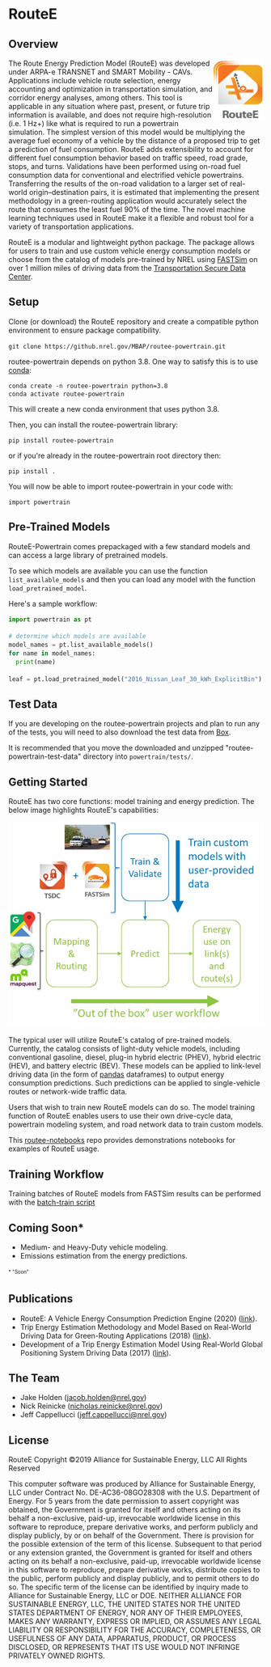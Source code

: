 # RouteE

## Overview

<img align="right" src="docs/wiki_imgs/routeelogo.png" width="100" height="120">

The Route Energy Prediction Model (RouteE) was developed under ARPA-e TRANSNET and SMART Mobility - CAVs. Applications 
include vehicle route selection, energy accounting and optimization in transportation simulation, and corridor energy 
analyses, among others. This tool is applicable in any situation where past, present, or future trip information is 
available, and does not require high-resolution (i.e. 1 Hz+) like what is required to run a powertrain simulation. 
The simplest version of this model would be multiplying the average fuel economy of a vehicle by the distance of a 
proposed trip to get a prediction of fuel consumption. RouteE adds extensibility to account for different fuel 
consumption behavior based on traffic speed, road grade, stops, and turns. Validations have been performed using 
on-road fuel consumption data for conventional and electrified vehicle powertrains. Transferring the results of the 
on-road validation to a larger set of real-world origin–destination pairs, it is estimated that implementing the present 
methodology in a green-routing application would accurately select the route that consumes the least fuel 90% of the 
time. The novel machine learning techniques used in RouteE make it a flexible and robust tool for a variety of 
transportation applications.

RouteE is a modular and lightweight python package. The package allows for users to train and use custom vehicle energy 
consumption models or choose from the catalog of models pre-trained by NREL using 
[FASTSim](https://www.nrel.gov/transportation/fastsim.html) on over 1 million miles of driving data from the 
[Transportation Secure Data Center](https://www.nrel.gov/transportation/secure-transportation-data/).


## Setup
Clone (or download) the RouteE repository and create a compatible python environment to ensure package compatibility.

`git clone https://github.nrel.gov/MBAP/routee-powertrain.git`


routee-powertrain depends on python 3.8. One way to satisfy this is to use [conda](https://conda.io/docs/):
```
conda create -n routee-powertrain python=3.8 
conda activate routee-powertrain
```
This will create a new conda environment that uses python 3.8.

Then, you can install the routee-powertrain library:
```
pip install routee-powertrain 
```

or if you're already in the routee-powertrain root directory then: 

```
pip install .
```

You will now be able to import routee-powertrain in your code with:
```
import powertrain
```

## Pre-Trained Models
RouteE-Powertrain comes prepackaged with a few standard models and can access a large library of pretrained models.

To see which models are available you can use the function `list_available_models` and then you can load any model
with the function `load_pretrained_model`. 

Here's a sample workflow:

```python
import powertrain as pt

# determine which models are available
model_names = pt.list_available_models()
for name in model_names:
  print(name)

leaf = pt.load_pretrained_model("2016_Nissan_Leaf_30_kWh_ExplicitBin")
```

## Test Data
If you are developing on the routee-powertrain projects and plan to run any of the tests, you will need to also download the test data from [Box](https://app.box.com/s/dm5w4mo56ej9jfmyo404kz98roz7jat7). 

It is recommended that you move the downloaded and unzipped "routee-powertrain-test-data" directory into ```powertrain/tests/```.

## Getting Started

RouteE has two core functions: model training and energy prediction. The below image highlights RouteE's capabilities: 

<img src="docs/wiki_imgs/routee_workflow.jpg">

The typical user will utilize RouteE's catalog of pre-trained models. Currently, the 
catalog consists of light-duty vehicle models, including conventional gasoline, diesel, plug-in hybrid electric (PHEV), 
hybrid electric (HEV), and battery electric (BEV). These models can be applied to link-level driving data (in the form 
of [pandas](https://pandas.pydata.org/) dataframes) to output energy consumption predictions. Such predictions can be 
applied to single-vehicle routes or network-wide traffic data.

Users that wish to train new RouteE models can do so. The model training function of RouteE enables users to use their 
own drive-cycle data, powertrain modeling system, and road network data to train custom models. 

This [routee-notebooks](https://github.nrel.gov/MBAP/routee-notebooks) repo provides demonstrations notebooks for 
examples of RouteE usage. 

## Training Workflow
Training batches of RouteE models from FASTSim results can be performed with the [batch-train script](https://github.nrel.gov/MBAP/routee-powertrain/tree/master/scripts/batch-train) 

## Coming Soon*
* Medium- and Heavy-Duty vehicle modeling.
* Emissions estimation from the energy predictions.

<sub><sup>* "Soon"</sup></sub>

## Publications

* RouteE: A Vehicle Energy Consumption Prediction Engine (2020) ([link](https://saemobilus.sae.org/content/2020-01-0939)).
* Trip Energy Estimation Methodology and Model Based on Real-World Driving Data for Green-Routing Applications (2018) ([link](https://doi.org/10.1177/0361198118798286)).
* Development of a Trip Energy Estimation Model Using Real-World Global Positioning System Driving Data (2017) ([link](https://www.osti.gov/servlets/purl/1393793)).

## The Team

* Jake Holden (<jacob.holden@nrel.gov>)
* Nick Reinicke (<nicholas.reinicke@nrel.gov>)
* Jeff Cappellucci (<jeff.cappellucci@nrel.gov>)

## License
RouteE Copyright ©2019   Alliance for Sustainable Energy, LLC All Rights Reserved
 
This computer software was produced by Alliance for Sustainable Energy, LLC under Contract No. DE-AC36-08GO28308 with the U.S. Department of Energy. For 5 years from the date permission to assert copyright was obtained, the Government is granted for itself and others acting on its behalf a non-exclusive, paid-up, irrevocable worldwide license in this software to reproduce, prepare derivative works, and perform publicly and display publicly, by or on behalf of the Government. There is provision for the possible extension of the term of this license.
Subsequent to that period or any extension granted, the Government is granted for itself and others acting on its behalf a non-exclusive, paid-up, irrevocable worldwide license in this software to reproduce, prepare derivative works, distribute copies to the public, perform publicly and display publicly, and to permit others to do so. The specific term of the license can be identified by inquiry made to Alliance for Sustainable Energy, LLC or DOE. NEITHER ALLIANCE FOR SUSTAINABLE ENERGY, LLC, THE UNITED STATES NOR THE UNITED STATES DEPARTMENT OF ENERGY, NOR ANY OF THEIR EMPLOYEES, MAKES ANY WARRANTY, EXPRESS OR IMPLIED, OR ASSUMES ANY LEGAL LIABILITY OR RESPONSIBILITY FOR THE ACCURACY, COMPLETENESS, OR USEFULNESS OF ANY DATA, APPARATUS, PRODUCT, OR PROCESS DISCLOSED, OR REPRESENTS THAT ITS USE WOULD NOT INFRINGE PRIVATELY OWNED RIGHTS.
